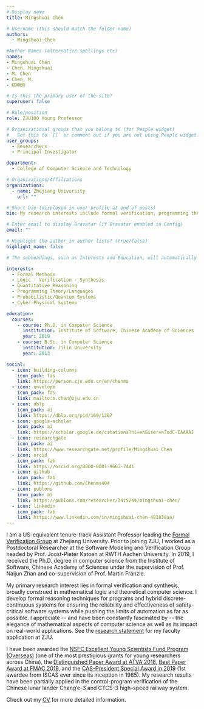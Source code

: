 ```yaml
---
# Display name
title: Mingshuai Chen

# Username (this should match the folder name)
authors:
  - Mingshuai-Chen

#Author Names (alternative spellings etc)
names:
- Mingshuai Chen
- Chen, Mingshuai
- M. Chen
- Chen, M.
- 陈明帅

# Is this the primary user of the site?
superuser: false

# Role/position
role: ZJU100 Young Professor

# Organizational groups that you belong to (for People widget)
#   Set this to `[]` or comment out if you are not using People widget.
user_groups:
  - Researchers
  - Principal Investigator

department:
  - College of Computer Science and Technology

# Organizations/Affiliations
organizations:
  - name: Zhejiang University
    url: ""

# Short bio (displayed in user profile at end of posts)
bio: My research interests include formal verification, programming theory, and logical aspects of computer science.

# Enter email to display Gravatar (if Gravatar enabled in Config)
email: ""

# Highlight the author in author lists? (true/false)
highlight_name: false

# The subheadings, such as Interests and Education, will automatically translate depending on the language chosen in `config.yaml`. To customize the subheading text, see the Language page in the docs.

interests:
  - Formal Methods
  - Logic · Verification · Synthesis
  - Quantitative Reasoning
  - Programming Theory/Languages
  - Probabilistic/Quantum Systems
  - Cyber-Physical Systems

education:
  courses:
    - course: Ph.D. in Computer Science
      institution: Institute of Software, Chinese Academy of Sciences
      year: 2019
    - course: B.Sc. in Computer Science
      institution: Jilin University
      year: 2013

social:
  - icon: building-columns
    icon_pack: fas
    link: https://person.zju.edu.cn/en/chenms
  - icon: envelope
    icon_pack: fas
    link: mailto:m.chen@zju.edu.cn
  - icon: dblp
    icon_pack: ai
    link: https://dblp.org/pid/169/1207
  - icon: google-scholar
    icon_pack: ai
    link: https://scholar.google.de/citations?hl=en&user=n7odC-EAAAAJ
  - icon: researchgate
    icon_pack: ai
    link: https://www.researchgate.net/profile/Mingshuai_Chen
  - icon: orcid
    icon_pack: fab
    link: https://orcid.org/0000-0001-9663-7441
  - icon: github
    icon_pack: fab
    link: https://github.com/Chenms404
  - icon: publons
    icon_pack: ai
    link: https://publons.com/researcher/3415244/mingshuai-chen/
  - icon: linkedin
    icon_pack: fab
    link: https://www.linkedin.com/in/mingshuai-chen-481838aa/
---
```


I am a US-equivalent tenure-track Assistant Professor leading the [Formal Verification Group](/) at Zhejiang University. Prior to joining ZJU, I worked as a Postdoctoral Researcher at the Software Modeling and Verification Group headed by Prof. Joost-Pieter Katoen at RWTH Aachen University. In 2019, I received the Ph.D. degree in computer science from the Institute of Software, Chinese Academy of Sciences under the supervision of Prof. Naijun Zhan and co-supervision of Prof. Martin Fränzle.

My primary research interest lies in formal verification and synthesis, broadly construed in mathematical logic and theoretical computer science. I develop formal reasoning techniques for programs and hybrid discrete-continuous systems for ensuring the reliability and effectiveness of safety-critical software systems while pushing the limits of automation as far as possible. I appreciate -- and have been constantly fascinated by -- the elegance of mathematical aspects of computer science as well as its impact on real-world applications. See the [research statement](/files/Research%20Statement_Mingshuai%20Chen.pdf) for my faculty application at ZJU.

I have been awarded the [NSFC Excellent Young Scientists Fund Program (Overseas)](/news/23-10-13-grant-nsfc-excellent-young-scientist/) (one of the most prestigious grants for young researchers across China), the [Distinguished Paper Award at ATVA 2018](/publication/chen-atva2018/), [Best Paper Award at FMAC 2019](/publication/an-tacas2020/), and the [CAS-President Special Award in 2019](/publication/chen-thesis2019/) (1st awardee from ISCAS ever since its inception in 1985). My research results have been partially applied in the control-program verification of the Chinese lunar lander Chang’e-3 and CTCS-3 high-speed railway system.

<i class="fa-solid fa-download"></i> Check out my [CV](/files/CV_Mingshuai%20Chen.pdf) for more detailed information.
